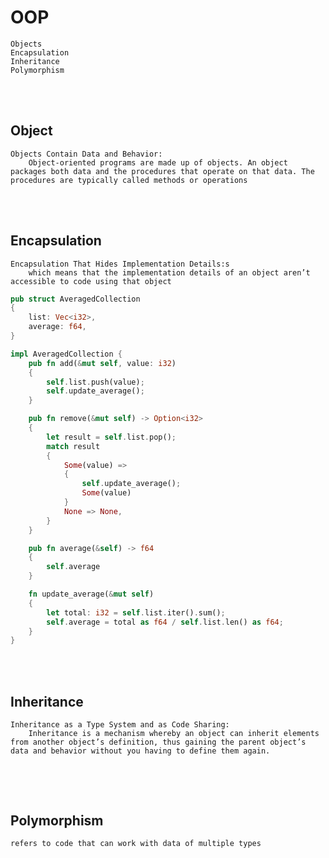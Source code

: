 # OOP
    Objects
    Encapsulation
    Inheritance
    Polymorphism



<!--------------------------------------------------------------------------------- Object -->
<br><br>

## Object
    Objects Contain Data and Behavior:
        Object-oriented programs are made up of objects. An object packages both data and the procedures that operate on that data. The procedures are typically called methods or operations



<!--------------------------------------------------------------------------------- Encapsulation -->
<br><br>

## Encapsulation
    Encapsulation That Hides Implementation Details:s
        which means that the implementation details of an object aren’t accessible to code using that object

```rust
pub struct AveragedCollection 
{
    list: Vec<i32>,
    average: f64,
}

impl AveragedCollection {
    pub fn add(&mut self, value: i32) 
    {
        self.list.push(value);
        self.update_average();
    }

    pub fn remove(&mut self) -> Option<i32> 
    {
        let result = self.list.pop();
        match result 
        {
            Some(value) => 
            {
                self.update_average();
                Some(value)
            }
            None => None,
        }
    }

    pub fn average(&self) -> f64 
    {
        self.average
    }

    fn update_average(&mut self) 
    {
        let total: i32 = self.list.iter().sum();
        self.average = total as f64 / self.list.len() as f64;
    }
}
```



<!--------------------------------------------------------------------------------- Inheritance -->
<br><br>

## Inheritance

    Inheritance as a Type System and as Code Sharing:
        Inheritance is a mechanism whereby an object can inherit elements from another object’s definition, thus gaining the parent object’s data and behavior without you having to define them again.


```rust

```



<!--------------------------------------------------------------------------------- Polymorphism -->
<br><br>

## Polymorphism
    refers to code that can work with data of multiple types